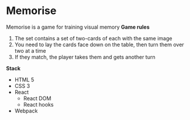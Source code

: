 # Memorise
Memorise is a game for training visual memory
**Game rules**
1. The set contains a set of two-cards of each with the same image
2. You need to lay the cards face down on the table, then turn them over two at a time
3. If they match, the player takes them and gets another turn

**Stack**
- HTML 5
- CSS 3
- React
    - React DOM
    - React hooks
 - Webpack
 
